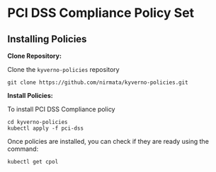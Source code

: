 # PCI DSS Compliance Policy Set

## Installing Policies

**Clone Repository:**

Clone the `kyverno-policies` repository

```console
git clone https://github.com/nirmata/kyverno-policies.git
```

**Install Policies:**

To install PCI DSS Compliance policy


```console
cd kyverno-policies
kubectl apply -f pci-dss
```

Once policies are installed, you can check if they are ready using the command:

```console
kubectl get cpol
